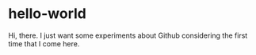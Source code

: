 # hello-world
Hi, there. I just want some experiments about Github considering the first time that I come here.
